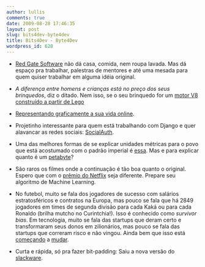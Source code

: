 ```yaml
---
author: lullis
comments: true
date: 2009-08-28 17:46:35
layout: post
slug: bits4dev-byte4dev
title: Bits4Dev - Byte4Dev
wordpress_id: 628
---
```



	
  * [Red Gate Software](http://blog.businessofsoftware.org/2009/08/the-accidental-incubator.html) não dá casa, comida, nem roupa lavada. Mas dá espaço pra trabalhar, palestras de mentores e até uma mesada para quem quiser trabalhar em alguma idéia original.

	
  * _A diferença entre homens e crianças está no preço dos seus brinquedos_, diz o ditado. Nem isso, se o seu brinquedo for um [motor V8 construído a partir de Lego](http://www.nicjasno.com/node/1019)

	
  * [Representando graficamente a sua vida online](http://personas.media.mit.edu/personasWeb).

	
  * Projetinho interessante para quem está trabalhando com Django e quer alavancar as redes sociais: [SocialAuth](http://uswaretech.com/blog/2009/08/django-socialauth-login-via-twitter-facebook-openid-yahoo-google/).

	
  * Uma das melhores formas de se explicar unidades métricas para o povo que está acostumado com o padrão imperial é [essa](http://xkcd.com/526/). Mas e para explicar quanto é um [petabyte](http://cache.gawker.com/assets/images/gizmodo/2009/07/whatsapetabyte.gif)?

	
  * São raros os filmes onde a continuação é tão boa quanto o original. Espero que com o [prêmio do Netflix](http://www.netflixprize.com/community/viewtopic.php?id=1520) seja diferente. Prepare seu algoritmo de Machine Learning.

	
  * No futebol, muito se fala dos jogadores de sucesso com salários estratosféricos e contratos na Europa, mas pouco se fala que há 2849 jogadores em times de segunda divisão para cada Kaká ou para cada Ronaldo (brilha mutcho no Curintchia!). Isso é conhecido como _survivor bias_. Em tecnologia, muito se fala das startups que deram certo e transformaram seus donos em zilionários, mas pouco se fala das startups que correram risco e não vingou. Ainda bem que isso está [começando](http://tipjoys2cents.blogspot.com/2009/08/so-long-and-thanks-for-all-fish.html) a [mudar](http://snaptalent.com).

	
  * Curta e rápida, só pra fazer bit-padding: Saiu a nova versão do [slackware](http://www.slackware.com/announce/13.0.php).


